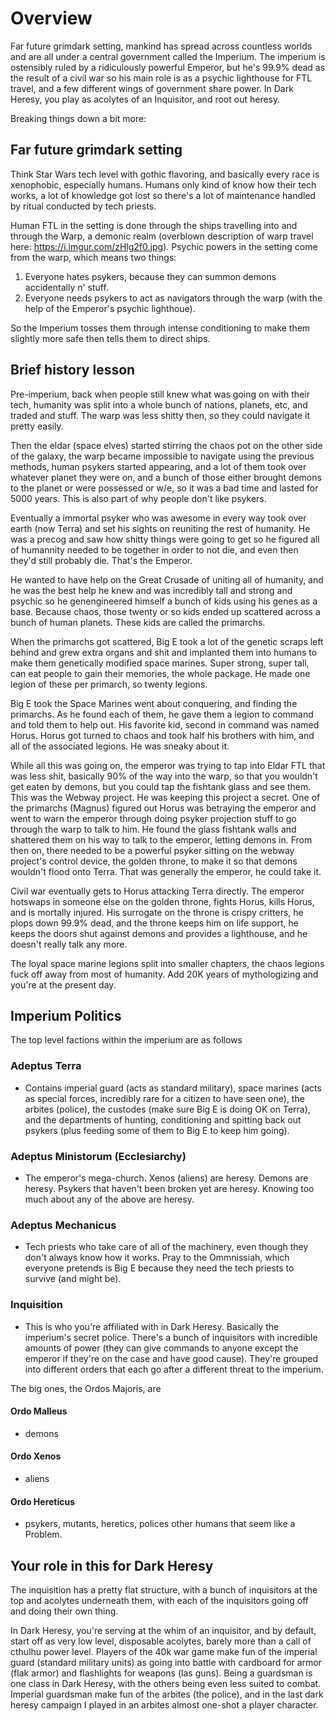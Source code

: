 # Overview

Far future grimdark setting, mankind has spread across countless worlds and are all under a central government called the Imperium. The imperium is ostensibly ruled by a ridiculously powerful Emperor, but he's 99.9% dead as the result of a civil war so his main role is as a psychic lighthouse for FTL travel, and a few different wings of government share power. In Dark Heresy, you play as acolytes of an Inquisitor, and root out heresy.

Breaking things down a bit more:

## Far future grimdark setting

Think Star Wars tech level with gothic flavoring, and basically every race is xenophobic, especially humans. Humans only kind of know how their tech works, a lot of knowledge got lost so there's a lot of maintenance handled by ritual conducted by tech priests. 

Human FTL in the setting is done through the ships travelling into and through the Warp, a demonic realm (overblown description of warp travel here: https://i.imgur.com/zHlg2f0.jpg). Psychic powers in the setting come from the warp, which means two things:

1) Everyone hates psykers, because they can summon demons accidentally n' stuff.
2) Everyone needs psykers to act as navigators through the warp (with the help of the Emperor's psychic lighthoue).

So the Imperium tosses them through intense conditioning to make them slightly more safe then tells them to direct ships.

## Brief history lesson

Pre-imperium, back when people still knew what was going on with their tech, humanity was split into a whole bunch of nations, planets, etc, and traded and stuff. The warp was less shitty then, so they could navigate it pretty easily.

Then the eldar (space elves) started stirring the chaos pot on the other side of the galaxy, the warp became impossible to navigate using the previous methods, human psykers started appearing, and a lot of them took over whatever planet they were on, and a bunch of those either brought demons to the planet or were possessed or w/e, so it was a bad time and lasted for 5000 years. This is also part of why people don't like psykers.

Eventually a immortal psyker who was awesome in every way took over earth (now Terra) and set his sights on reuniting the rest of humanity. He was a precog and saw how shitty things were going to get so he figured all of humannity needed to be together in order to not die, and even then they'd still probably die. That's the Emperor.

He wanted to have help on the Great Crusade of uniting all of humanity, and he was the best help he knew and was incredibly tall and strong and psychic so he genengineered himself a bunch of kids using his genes as a base. Because chaos, those twenty or so kids ended up scattered across a bunch of human planets. These kids are called the primarchs. 

When the primarchs got scattered, Big E took a lot of the genetic scraps left behind and grew extra organs and shit and implanted them into humans to make them genetically modified space marines. Super strong, super tall, can eat people to gain their memories, the whole package. He made one legion of these per primarch, so twenty legions.

Big E took the Space Marines went about conquering, and finding the primarchs. As he found each of them, he gave them a legion to command and told them to help out. His favorite kid, second in command was named Horus. Horus got turned to chaos and took half his brothers with him, and all of the associated legions. He was sneaky about it.

While all this was going on, the emperor was trying to tap into Eldar FTL that was less shit, basically 90% of the way into the warp, so that you wouldn't get eaten by demons, but you could tap the fishtank glass and see them. This was the Webway project. He was keeping this project a secret. One of the primarchs (Magnus) figured out Horus was betraying the emperor and went to warn the emperor through doing psyker projection stuff to go through the warp to talk to him. He found the glass fishtank walls and shattered them on his way to talk to the emperor, letting demons in. From then on, there needed to be a powerful psyker sitting on the webway project's control device, the golden throne, to make it so that demons wouldn't flood onto Terra. That was generally the emperor, he could take it.

Civil war eventually gets to Horus attacking Terra directly. The emperor hotswaps in someone else on the golden throne, fights Horus, kills Horus, and is mortally injured. His surrogate on the throne is crispy critters, he plops down 99.9% dead, and the throne keeps him on life support, he keeps the doors shut against demons and provides a lighthouse, and he doesn't really talk any more. 

The loyal space marine legions split into smaller chapters, the chaos legions fuck off away from most of humanity. Add 20K years of mythologizing and you're at the present day.

## Imperium Politics

The top level factions within the imperium are as follows

### Adeptus Terra
- Contains imperial guard (acts as standard military), space marines (acts as special forces, incredibly rare for a citizen to have seen one), the arbites (police), the custodes (make sure Big E is doing OK on Terra), and the departments of hunting, conditioning and spitting back out psykers (plus feeding some of them to Big E to keep him going).

### Adeptus Ministorum (Ecclesiarchy)
- The emperor's mega-church. Xenos (aliens) are heresy. Demons are heresy. Psykers that haven't been broken yet are heresy. Knowing too much about any of the above are heresy.

### Adeptus Mechanicus
- Tech priests who take care of all of the machinery, even though they don't always know how it works. Pray to the Ommnissiah, which everyone pretends is Big E because they need the tech priests to survive (and might be).

### Inquisition
- This is who you're affiliated with in Dark Heresy. Basically the imperium's secret police. There's a bunch of inquisitors with incredible amounts of power (they can give commands to anyone except the emperor if they're on the case and have good cause). They're grouped into different orders that each go after a different threat to the imperium. 

The big ones, the Ordos Majoris, are 

#### Ordo Malleus
- demons

#### Ordo Xenos
- aliens

#### Ordo Hereticus
- psykers, mutants, heretics, polices other humans that seem like a Problem.


## Your role in this for Dark Heresy

The inquisition has a pretty flat structure, with a bunch of inquisitors at the top and acolytes underneath them, with each of the inquisitors going off and doing their own thing.

In Dark Heresy, you're serving at the whim of an inquisitor, and by default, start off as very low level, disposable acolytes, barely more than a call of cthulhu power level. Players of the 40k war game make fun of the imperial guard (standard military units) as going into battle with cardboard for armor (flak armor) and flashlights for weapons (las guns). Being a guardsman is one class in Dark Heresy, with the others being even less suited to combat. Imperial guardsman make fun of the arbites (the police), and in the last dark heresy campaign I played in an arbites almost one-shot a player character.
